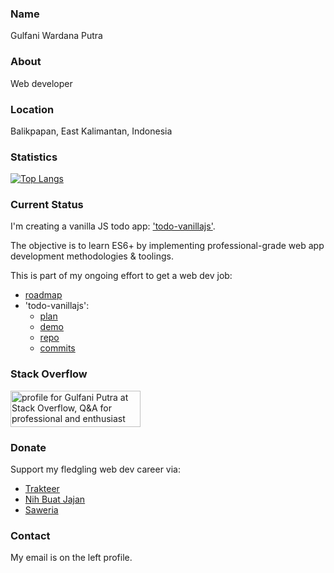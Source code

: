 ### Name

Gulfani Wardana Putra

### About

Web developer

### Location

Balikpapan, East Kalimantan, Indonesia

### Statistics

[![Top Langs](https://github-readme-stats.vercel.app/api/top-langs/?username=gulfaniputra)](https://github.com/anuraghazra/github-readme-stats)

### Current Status

I'm creating a vanilla JS todo app: ['todo-vanillajs'](https://github.com/gulfaniputra/todo-vanillajs). 

The objective is to learn ES6+ by implementing professional-grade web app development methodologies & toolings.

This is part of my ongoing effort to get a web dev job:

- [roadmap](https://gist.github.com/gulfaniputra/75b6b13f6d25b6aafd7cbcb236ab35da)
- 'todo-vanillajs':
  - [plan](https://gist.github.com/gulfaniputra/1ae2b68115cf8df5a614dbfe42e85ed6)
  - [demo](https://gulfaniputra.github.io/todo-vanillajs/)
  - [repo](https://github.com/gulfaniputra/todo-vanillajs)
  - [commits](https://github.com/gulfaniputra/todo-vanillajs/commits/main)

### Stack Overflow

<a href="https://stackoverflow.com/users/22807518/gulfani-putra"><img src="https://stackoverflow.com/users/flair/22807518.png" width="208" height="58" alt="profile for Gulfani Putra at Stack Overflow, Q&amp;A for professional and enthusiast programmers" title="profile for Gulfani Putra at Stack Overflow, Q&amp;A for professional and enthusiast programmers"></a>

### Donate

Support my fledgling web dev career via:

- [Trakteer](https://trakteer.id/gulfaniputra)
- [Nih Buat Jajan](https://www.nihbuatjajan.com/gulfaniputra)
- [Saweria](https://saweria.co/gulfaniputra)

### Contact

My email is on the left profile.
